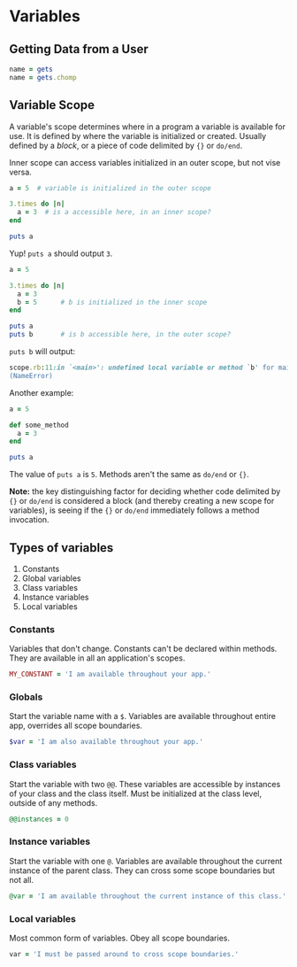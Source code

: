# Variables

## Getting Data from a User
```ruby
name = gets
name = gets.chomp
```

## Variable Scope

A variable's scope determines where in a program a variable is available for use. It is defined by where the variable is initialized or created. Usually defined by a *block*, or a piece of code delimited by ```{}``` or ```do/end```.

Inner scope can access variables initialized in an outer scope, but not vise versa.

```ruby
a = 5  # variable is initialized in the outer scope

3.times do |n|
  a = 3  # is a accessible here, in an inner scope?
end

puts a
```

Yup! ```puts a``` should output ```3```.

```ruby
a = 5

3.times do |n|
  a = 3
  b = 5      # b is initialized in the inner scope
end

puts a
puts b       # is b accessible here, in the outer scope?
```

```puts b``` will output:
```ruby
scope.rb:11:in `<main>': undefined local variable or method `b' for main:Object
(NameError)
```

Another example:

```ruby
a = 5

def some_method
  a = 3
end

puts a
```

The value of ```puts a``` is ```5```. Methods aren't the same as ```do/end``` or ```{}```.

**Note:** the key distinguishing factor for deciding whether code delimited by ```{}``` or ```do/end``` is considered a block (and thereby creating a new scope for variables), is seeing if the ```{}``` or ```do/end``` immediately follows a method invocation.

## Types of variables

1. Constants
2. Global variables
3. Class variables
4. Instance variables
5. Local variables

### Constants

Variables that don't change. Constants can't be declared within methods. They are available in all an application's scopes.

```ruby
MY_CONSTANT = 'I am available throughout your app.'
```

### Globals

Start the variable name with a ```$```. Variables are available throughout entire app, overrides all scope boundaries.

```ruby
$var = 'I am also available throughout your app.'
```

### Class variables

Start the variable with two ```@@```. These variables are accessible by instances of your class and the class itself. Must be initialized at the class level, outside of any methods.

```ruby
@@instances = 0
```

### Instance variables

Start the variable with one ```@```. Variables are available throughout the current instance of the parent class. They can cross some scope boundaries but not all.

```ruby
@var = 'I am available throughout the current instance of this class.'
```

### Local variables

Most common form of variables. Obey all scope boundaries.

```ruby
var = 'I must be passed around to cross scope boundaries.'
```

